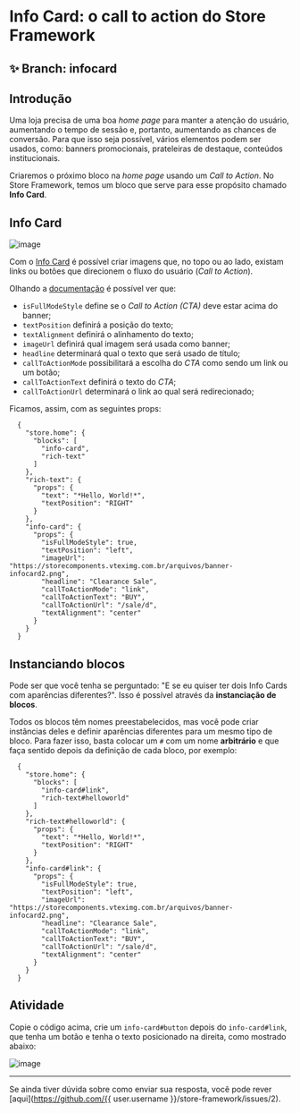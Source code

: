 # Info Card: o call to action do Store Framework

## :sparkles: **Branch:** infocard

## Introdução

Uma loja precisa de uma boa *home page* para manter a atenção do usuário, aumentando o tempo de sessão e, portanto, aumentando as chances de conversão. Para que isso seja possível, vários elementos podem ser usados, como: banners promocionais, prateleiras de destaque, conteúdos institucionais.  

Criaremos o próximo bloco na *home page* usando um *Call to Action*. No Store Framework, temos um bloco que serve para esse propósito chamado **Info Card**. 

## Info Card

![image](https://user-images.githubusercontent.com/18701182/68480411-7b085800-0213-11ea-9426-31dcb0d0aa7d.png)

Com o [Info Card](https://vtex.io/docs/app/vtex.store-components/Info-Card#blocks-api) é possível criar imagens que, no topo ou ao lado, existam links ou botões que direcionem o fluxo do usuário (*Call to Action*). 

Olhando a [documentação](https://vtex.io/docs/app/vtex.store-components/info-card#blocks-api) é possível ver que:

- `isFullModeStyle` define se o *Call to Action (CTA)* deve estar acima do banner;
- `textPosition` definirá a posição do texto;
- `textAlignment` definirá o alinhamento do texto;
- `imageUrl` definirá qual imagem será usada como banner;
- `headline` determinará qual o texto que será usado de título;
- `callToActionMode` possibilitará a escolha do *CTA* como sendo um link ou um botão;
- `callToActionText` definirá o texto do *CTA*;
- `callToActionUrl` determinará o link ao qual será redirecionado;

Ficamos, assim, com as seguintes props:

```
  {
    "store.home": { 
      "blocks": [
        "info-card",
        "rich-text"
      ]
    },
    "rich-text": {
      "props": { 
        "text": "*Hello, World!*",
        "textPosition": "RIGHT"
      }
    },
    "info-card": {
      "props": {
        "isFullModeStyle": true,
        "textPosition": "left",
        "imageUrl": "https://storecomponents.vteximg.com.br/arquivos/banner-infocard2.png",
        "headline": "Clearance Sale",
        "callToActionMode": "link",
        "callToActionText": "BUY",
        "callToActionUrl": "/sale/d",
        "textAlignment": "center"
      }
    }
  }
```

## Instanciando blocos

Pode ser que você tenha se perguntado: "E se eu quiser ter dois Info Cards com aparências diferentes?". Isso é possível através da **instanciação de blocos**.

Todos os blocos têm nomes preestabelecidos, mas você pode criar instâncias deles e definir aparências diferentes para um mesmo tipo de bloco. Para fazer isso, basta colocar um `#` com um nome **arbitrário** e que faça sentido depois da definição de cada bloco, por exemplo:

```
  {
    "store.home": { 
      "blocks": [
        "info-card#link",
        "rich-text#helloworld"
      ]
    },
    "rich-text#helloworld": {
      "props": { 
        "text": "*Hello, World!*",
        "textPosition": "RIGHT"
      }
    },
    "info-card#link": {
      "props": {
        "isFullModeStyle": true,
        "textPosition": "left",
        "imageUrl": "https://storecomponents.vteximg.com.br/arquivos/banner-infocard2.png",
        "headline": "Clearance Sale",
        "callToActionMode": "link",
        "callToActionText": "BUY",
        "callToActionUrl": "/sale/d",
        "textAlignment": "center"
      }
    }
  }
```

## Atividade

Copie o código acima, crie um `info-card#button` depois do `info-card#link`, que tenha um botão e tenha o texto posicionado na direita, como mostrado abaixo:

![image](https://user-images.githubusercontent.com/18701182/68890571-e95e8600-06fd-11ea-8b38-ce2752efc6b6.png)

----

Se ainda tiver dúvida sobre como enviar sua resposta, você pode rever [aqui](https://github.com/{{ user.username }}/store-framework/issues/2).